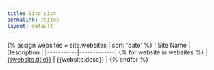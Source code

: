 ```yaml
---
title: Site List
permalink: /sites
layout: default
---
```

{% assign websites = site.websites | sort: 'date' %}
| Site Name | Description |
|-----------|-------------|
{% for website in websites %}
| [{{website.title}}]({{website.uri}}) | {{website.desc}} |
{% endfor %}
